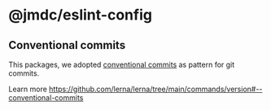 # @jmdc/eslint-config

## Conventional commits

This packages, we adopted [conventional commits](https://www.conventionalcommits.org/) as pattern for git commits.

Learn more https://github.com/lerna/lerna/tree/main/commands/version#--conventional-commits
